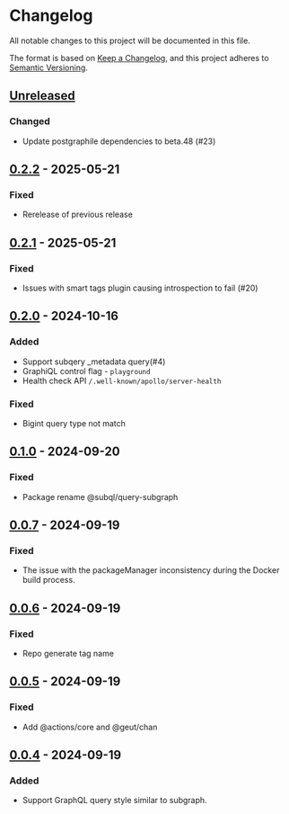 # Changelog
All notable changes to this project will be documented in this file.

The format is based on [Keep a Changelog](https://keepachangelog.com/en/1.1.0/),
and this project adheres to [Semantic Versioning](https://semver.org/spec/v2.0.0.html).

## [Unreleased]
### Changed
- Update postgraphile dependencies to beta.48 (#23)

## [0.2.2] - 2025-05-21
### Fixed
- Rerelease of previous release

## [0.2.1] - 2025-05-21
### Fixed
- Issues with smart tags plugin causing introspection to fail (#20)

## [0.2.0] - 2024-10-16
### Added
- Support subqery \_metadata query(#4)
- GraphiQL control flag - `playground`
- Health check API `/.well-known/apollo/server-health`

### Fixed
- Bigint query type not match

## [0.1.0] - 2024-09-20
### Fixed
- Package rename @subql/query-subgraph

## [0.0.7] - 2024-09-19
### Fixed
- The issue with the packageManager inconsistency during the Docker build process.

## [0.0.6] - 2024-09-19
### Fixed
- Repo generate tag name

## [0.0.5] - 2024-09-19
### Fixed
- Add @actions/core and @geut/chan

## [0.0.4] - 2024-09-19
### Added
- Support GraphQL query style similar to subgraph.

[Unreleased]: https://github.com/subquery/query-subgraph/compare/v0.2.2...HEAD
[0.2.2]: https://github.com/subquery/query-subgraph/compare/v0.2.1...v0.2.2
[0.2.1]: https://github.com/subquery/query-subgraph/compare/v0.2.0...v0.2.1
[0.2.0]: https://github.com/subquery/query-subgraph/compare/v0.1.0...v0.2.0
[0.1.0]: https://github.com/subquery/query-subgraph/compare/v0.0.7...v0.1.0
[0.0.7]: https://github.com/subquery/query-subgraph/compare/v0.0.6...v0.0.7
[0.0.6]: https://github.com/subquery/query-subgraph/compare/v0.0.5...v0.0.6
[0.0.5]: https://github.com/subquery/query-subgraph/compare/v0.0.4...v0.0.5
[0.0.4]: https://github.com/subquery/query-subgraph/compare/0.0.1...0.0.4
